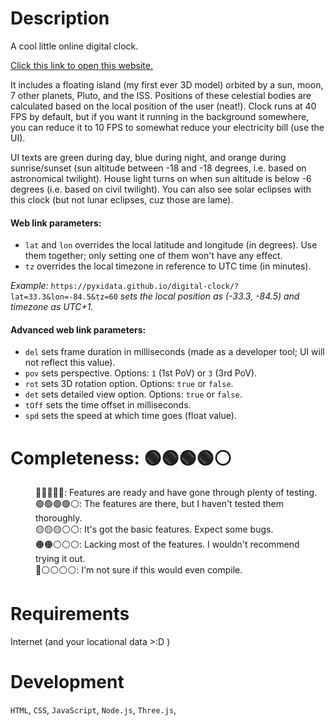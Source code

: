 <h1>
  Description
</h1>

<p>
  A cool little online digital clock.
</p>

<p>
  <a href="https://pyxidata.github.io/digital-clock/" target="_blank" rel="noopener noreferrer">
    Click this link to open this website.
  </a>
</p>

<p>
  It includes a floating island (my first ever 3D model) orbited by a sun, moon, 7 other planets, Pluto, and the ISS.  
  Positions of these celestial bodies are calculated based on the local position of the user (neat!).  
  Clock runs at 40 FPS by default, but if you want it running in the background somewhere, you can reduce it to 10 FPS to somewhat reduce your electricity bill (use the UI).
</p>

<p>
  UI texts are green during day, blue during night, and orange during sunrise/sunset (sun altitude between -18 and -18 degrees, i.e. based on astronomical twilight).  
  House light turns on when sun altitude is below -6 degrees (i.e. based on civil twilight).
  You can also see solar eclipses with this clock (but not lunar eclipses, cuz those are lame).
</p>

#### Web link parameters:
- `lat` and `lon` overrides the local latitude and longitude (in degrees). Use them together; only setting one of them won't have any effect.
- `tz` overrides the local timezone in reference to UTC time (in minutes).

*Example:* `https://pyxidata.github.io/digital-clock/?lat=33.3&lon=-84.5&tz=60` *sets the local position as (-33.3, -84.5) and timezone as UTC+1.*

#### Advanced web link parameters:
- `del` sets frame duration in milliseconds (made as a developer tool; UI will not reflect this value).
- `pov` sets perspective. Options: `1` (1st PoV) or `3` (3rd PoV).
- `rot` sets 3D rotation option. Options: `true` or `false`.
- `det` sets detailed view option. Options: `true` or `false`.
- `tOff` sets the time offset in milliseconds.
- `spd` sets the speed at which time goes (float value).

<h1>
  Completeness: 🟢🟢🟢🟢⚪
</h1>

<dl>
  <dd>🔵🔵🔵🔵🔵: Features are ready and have gone through plenty of testing.</dd>
  <dd>🟢🟢🟢🟢⚪: The features are there, but I haven't tested them thoroughly.</dd>
  <dd>🟡🟡🟡⚪⚪: It's got the basic features. Expect some bugs.</dd>
  <dd>🟠🟠⚪⚪⚪: Lacking most of the features. I wouldn't recommend trying it out.</dd>
  <dd>🔴⚪⚪⚪⚪: I'm not sure if this would even compile.</dd>
</dl>

<h1>
  Requirements
</h1>

Internet (and your locational data >:D )

<h1>
  Development
</h1>

<p>
  <code>HTML</code>, 
  <code>CSS</code>, 
  <code>JavaScript</code>,
  <code>Node.js</code>,
  <code>Three.js</code>,
</p>
